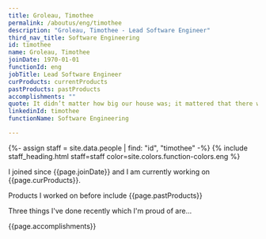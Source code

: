 ```yaml
---
title: Groleau, Timothee
permalink: /aboutus/eng/timothee
description: "Groleau, Timothee - Lead Software Engineer"
third_nav_title: Software Engineering
id: timothee
name: Groleau, Timothee
joinDate: 1970-01-01
functionId: eng
jobTitle: Lead Software Engineer
curProducts: currentProducts
pastProducts: pastProducts
accomplishments: ""
quote: It didn’t matter how big our house was; it mattered that there was love in it.
linkedinId: timothee
functionName: Software Engineering

---
```


{%- assign staff = site.data.people | find: "id", "timothee" -%}
{% include staff_heading.html staff=staff color=site.colors.function-colors.eng %}

<p>I joined since {{page.joinDate}} and I am currently working on {{page.curProducts}}.</p>

<p>Products I worked on before include {{page.pastProducts}}</p>

<p>Three things I've done recently which I'm proud of are...</p>
{{page.accomplishments}}

